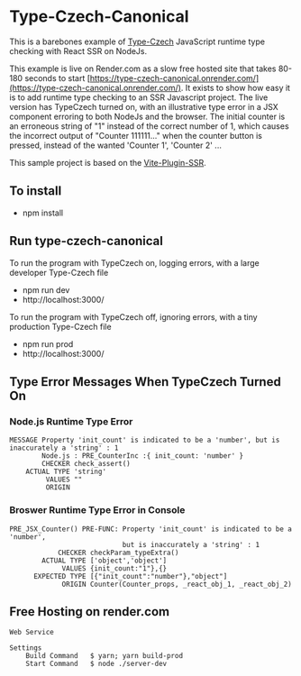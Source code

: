 
# Type-Czech-Canonical

This is a barebones example of [Type-Czech](https://github.com/steenhansen/type-czech#fast-start) JavaScript runtime type checking with React SSR on NodeJs.


This example is live on Render.com as a slow free hosted site that takes 80-180 seconds to start [https://type-czech-canonical.onrender.com/](https://type-czech-canonical.onrender.com/). 
It exists to show how easy it is to add runtime type checking to an SSR Javascript project. 
The live version has TypeCzech turned on, with an illustrative type error in a JSX component erroring to both NodeJs and the browser.
The initial counter is an erroneous string of "1" instead of the correct number of 1, which causes the incorrect output of "Counter 111111..."
when the counter button is pressed, instead of the wanted 'Counter 1', 'Counter 2' ...

This sample project is based on the [Vite-Plugin-SSR](https://vite-plugin-ssr.com/).

## To install
  - npm install

## Run type-czech-canonical
To run the program with TypeCzech on, logging errors, with a large developer Type-Czech file
  - npm run dev
  - http://localhost:3000/

To run the program with TypeCzech off, ignoring errors, with a tiny production Type-Czech file
  - npm run prod
  - http://localhost:3000/







## Type Error Messages When TypeCzech Turned On

### Node.js Runtime Type Error
```
MESSAGE Property 'init_count' is indicated to be a 'number', but is inaccurately a 'string' : 1
        Node.js : PRE_CounterInc :{ init_count: 'number' }
        CHECKER check_assert()
    ACTUAL TYPE 'string'
         VALUES ""
         ORIGIN
```

### Broswer Runtime Type Error in Console
```
PRE_JSX_Counter() PRE-FUNC: Property 'init_count' is indicated to be a 'number', 
                            but is inaccurately a 'string' : 1
            CHECKER checkParam_typeExtra()
        ACTUAL TYPE ['object','object']
             VALUES {init_count:"1"},{}
      EXPECTED TYPE [{"init_count":"number"},"object"]
             ORIGIN Counter(Counter_props, _react_obj_1, _react_obj_2)
```

## Free Hosting on render.com
	Web Service
	
	Settings
		Build Command	$ yarn; yarn build-prod
		Start Command	$ node ./server-dev